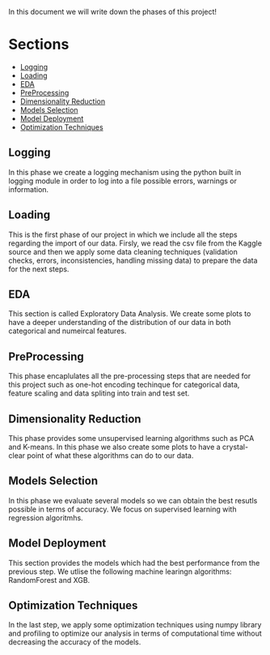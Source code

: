 In this document we will write down the phases of this project!

# Sections

- [Logging](#Logging)
- [Loading](#Loading)
- [EDA](#EDA)
- [PreProcessing](#PreProcessing)
- [Dimensionality Reduction](#Dimensionality-reduction)
- [Models Selection](#Model-Selection)
- [Model Deployment](#Model-Deployment)
- [Optimization Techniques](#Optimization-Techniques)


## Logging
In this phase we create a logging mechanism using the python built in logging module in order to log into a file possible errors, warnings or information. 

## Loading
This is the first phase of our project in which we include all the steps regarding the import of our data. Firsly, we read the csv file from the Kaggle source and then we apply some data cleaning techniques (validation checks, errors, inconsistencies, handling missing data) to prepare the data for the next steps.

## EDA
This section is called Exploratory Data Analysis. We create some plots to have a deeper understanding of the distribution of our data in both categorical and numeircal features.

## PreProcessing
This phase encaplulates all the pre-processing steps that are needed for this project such as one-hot encoding techinque for categorical data, feature scaling and data spliting into train and test set.

## Dimensionality Reduction
This phase provides some unsupervised learning algorithms such as PCA and K-means. In this phase we also create some plots to have a crystal-clear point of what these algorithms can do to our data.

## Models Selection
In this phase we evaluate several models so we can obtain the best resutls possible in terms of accuracy. We focus on supervised learning with regression algoritmhs.

## Model Deployment
This section provides the models which had the best performance from the previous step. We utlise the following machine learingn algorithms: RandomForest and XGB.

## Optimization Techniques
In the last step, we apply some optimization techniques using numpy library and profiling to optimize our analysis in terms of computational time without decreasing the accuracy of the models.
